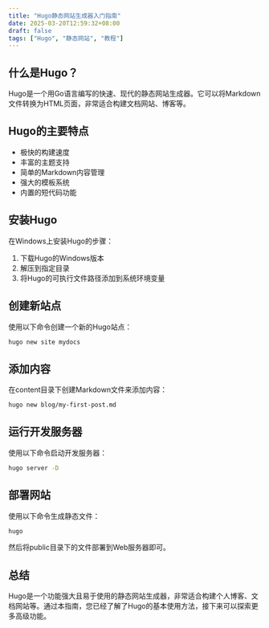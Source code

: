 ```yaml
---
title: "Hugo静态网站生成器入门指南"
date: 2025-03-20T12:59:32+08:00
draft: false
tags: ["Hugo", "静态网站", "教程"]
---
```


## 什么是Hugo？

Hugo是一个用Go语言编写的快速、现代的静态网站生成器。它可以将Markdown文件转换为HTML页面，非常适合构建文档网站、博客等。

## Hugo的主要特点

- 极快的构建速度
- 丰富的主题支持
- 简单的Markdown内容管理
- 强大的模板系统
- 内置的短代码功能

## 安装Hugo

在Windows上安装Hugo的步骤：

1. 下载Hugo的Windows版本
2. 解压到指定目录
3. 将Hugo的可执行文件路径添加到系统环境变量

## 创建新站点

使用以下命令创建一个新的Hugo站点：

```bash
hugo new site mydocs
```

## 添加内容

在content目录下创建Markdown文件来添加内容：

```bash
hugo new blog/my-first-post.md
```

## 运行开发服务器

使用以下命令启动开发服务器：

```bash
hugo server -D
```

## 部署网站

使用以下命令生成静态文件：

```bash
hugo
```

然后将public目录下的文件部署到Web服务器即可。

## 总结

Hugo是一个功能强大且易于使用的静态网站生成器，非常适合构建个人博客、文档网站等。通过本指南，您已经了解了Hugo的基本使用方法，接下来可以探索更多高级功能。
